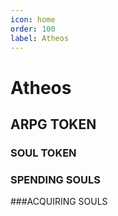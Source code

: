```yaml
---
icon: home
order: 100
label: Atheos
---
```

# Atheos


## ARPG TOKEN

### SOUL TOKEN


### SPENDING SOULS

###ACQUIRING SOULS


